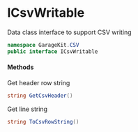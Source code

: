 # ICsvWritable

Data class interface to support CSV writing

```csharp
namespace GarageKit.CSV
public interface ICsvWritable
```

#### Methods

Get header row string
```csharp
string GetCsvHeader()
```

Get line string
```csharp
string ToCsvRowString()
```
